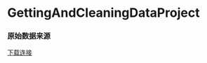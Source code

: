 # GettingAndCleaningDataProject
### 原始数据来源
[下载连接](https://d396qusza40orc.cloudfront.net/getdata%2Fprojectfiles%2FUCI%20HAR%20Dataset.zip)